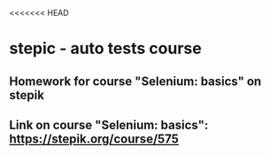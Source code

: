 <<<<<<< HEAD
# stepic - auto tests course
## Homework for course "Selenium: basics" on stepik
## Link on course "Selenium: basics": https://stepik.org/course/575